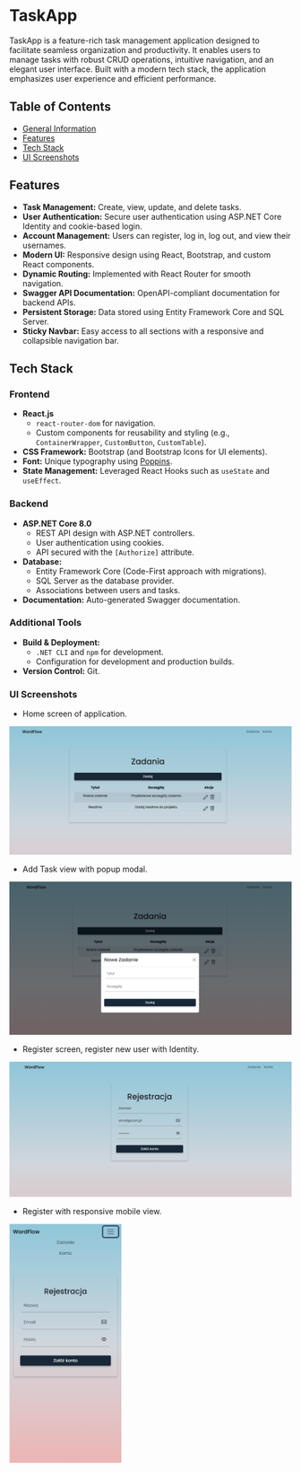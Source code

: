 # TaskApp
TaskApp is a feature-rich task management application designed to facilitate seamless organization and productivity. 
It enables users to manage tasks with robust CRUD operations, intuitive navigation, and an elegant user interface. 
Built with a modern tech stack, the application emphasizes user experience and efficient performance.
    
## Table of Contents
* [General Information](#General-Information)
* [Features](#Features)
* [Tech Stack](#Tech-Stack)
* [UI Screenshots](#UI-Screenshots)

## Features
- **Task Management:** Create, view, update, and delete tasks.
- **User Authentication:** Secure user authentication using ASP.NET Core Identity and cookie-based login.
- **Account Management:** Users can register, log in, log out, and view their usernames.
- **Modern UI:** Responsive design using React, Bootstrap, and custom React components.
- **Dynamic Routing:** Implemented with React Router for smooth navigation.
- **Swagger API Documentation:** OpenAPI-compliant documentation for backend APIs.
- **Persistent Storage:** Data stored using Entity Framework Core and SQL Server.
- **Sticky Navbar:** Easy access to all sections with a responsive and collapsible navigation bar.

## Tech Stack
### Frontend

- **React.js**
    - `react-router-dom` for navigation.
    - Custom components for reusability and styling (e.g., `ContainerWrapper`, `CustomButton`, `CustomTable`).
- **CSS Framework:** Bootstrap (and Bootstrap Icons for UI elements).
- **Font:** Unique typography using [Poppins](https://fontsource.org/fonts/poppins).
- **State Management:** Leveraged React Hooks such as `useState` and `useEffect`.
  
### Backend
- **ASP.NET Core 8.0**
    - REST API design with ASP.NET controllers.
    - User authentication using cookies.
    - API secured with the `[Authorize]` attribute.
- **Database:**
    - Entity Framework Core (Code-First approach with migrations).
    - SQL Server as the database provider.
    - Associations between users and tasks.
- **Documentation:** Auto-generated Swagger documentation.

### Additional Tools
- **Build & Deployment:**
    - `.NET CLI` and `npm` for development.
    - Configuration for development and production builds.
- **Version Control:** Git.

### UI Screenshots
- Home screen of application.
<img src="./images/Home.png" alt="drawing" width="700" />

- Add Task view with popup modal.
<img src="./images/AddTask.png" alt="drawing" width="700" />

- Register screen, register new user with Identity.
<img src="./images/Registration.png" alt="drawing" width="700" />

- Register with responsive mobile view.   
<img src="./images/Responive.png" alt="drawing" width="200" />
